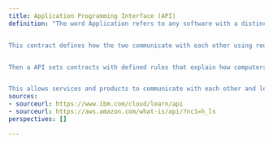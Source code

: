 ```yaml
---
title: Application Programming Interface (API)
definition: "The word Application refers to any software with a distinct function, and interface can be thought as a contract of service between two applications. 


This contract defines how the two communicate with each other using requests and responses. 


Then a API sets contracts with defined rules that explain how computers or applications communicate with one another. 


This allows services and products to communicate with each other and leverage each other's data and functionality through a documented interface."
sources:
- sourceurl: https://www.ibm.com/cloud/learn/api
- sourceurl: https://aws.amazon.com/what-is/api/?nc1=h_ls
perspectives: []

---
```

